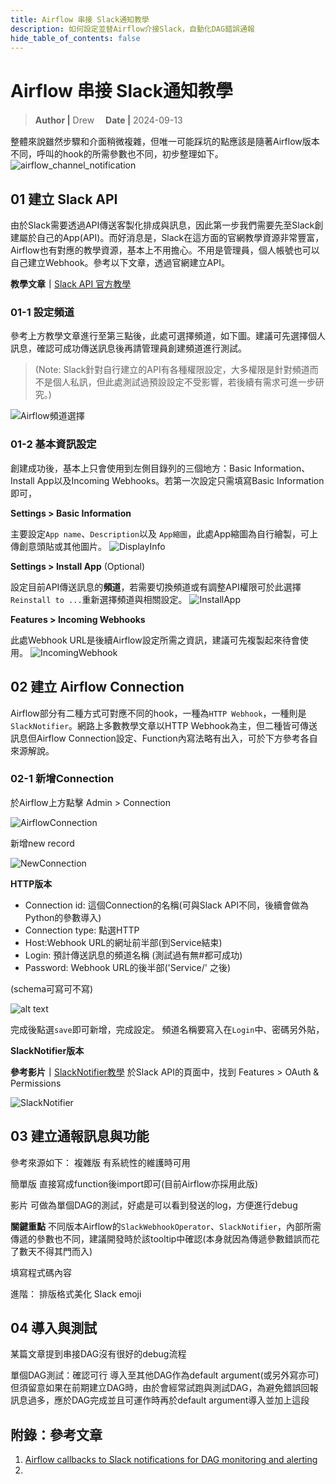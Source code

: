 ```yaml
---
title: Airflow 串接 Slack通知教學
description: 如何設定並替Airflow介接Slack，自動化DAG錯誤通報
hide_table_of_contents: false
---
```


# Airflow 串接 Slack通知教學
> **Author |** Drew　
> **Date |** 2024-09-13

整體來說雖然步驟和介面稍微複雜，但唯一可能踩坑的點應該是隨著Airflow版本不同，呼叫的hook的所需參數也不同，初步整理如下。
![airflow_channel_notification](image.png)

## 01 建立 Slack API
由於Slack需要透過API傳送客製化排成與訊息，因此第一步我們需要先至Slack創建屬於自己的App(API)。而好消息是，Slack在這方面的官網教學資源非常豐富，Airflow也有對應的教學資源，基本上不用擔心。不用是管理員，個人帳號也可以自己建立Webhook。參考以下文章，透過官網建立API。

**教學文章｜**[Slack API 官方教學](https://api.slack.com/messaging/webhooks)

### 01-1 設定頻道
參考上方教學文章進行至第三點後，此處可選擇頻道，如下圖。建議可先選擇個人訊息，確認可成功傳送訊息後再請管理員創建頻道進行測試。

> (Note: Slack針對自行建立的API有各種權限設定，大多權限是針對頻道而不是個人私訊，但此處測試過預設設定不受影響，若後續有需求可進一步研究。)

![Airflow頻道選擇](image-1.png)

### 01-2 基本資訊設定
創建成功後，基本上只會使用到左側目錄列的三個地方：Basic Information、Install App以及Incoming Webhooks。若第一次設定只需填寫Basic Information即可，

**Settings > Basic Information**

主要設定`App name`、`Description`以及 `App縮圖`，此處App縮圖為自行繪製，可上傳創意頭貼或其他圖片。
![DisplayInfo](image-2.png)

**Settings > Install App** (Optional)

設定目前API傳送訊息的**頻道**，若需要切換頻道或有調整API權限可於此選擇 `Reinstall to ...`重新選擇頻道與相關設定。
![InstallApp](image-3.png)


**Features > Incoming Webhooks**

此處Webhook URL是後續Airflow設定所需之資訊，建議可先複製起來待會使用。
![IncomingWebhook](image-4.png)

## 02 建立 Airflow Connection
Airflow部分有二種方式可對應不同的hook，一種為`HTTP Webhook`，一種則是`SlackNotifier`。網路上多數教學文章以HTTP Webhook為主，但二種皆可傳送訊息但Airflow Connection設定、Function內寫法略有出入，可於下方參考各自來源解說。

### 02-1 新增Connection
於Airflow上方點擊 Admin > Connection

![AirflowConnection](image-5.png)

新增new record

![NewConnection](image-6.png)


**HTTP版本**

- Connection id: 這個Connection的名稱(可與Slack API不同，後續會做為Python的參數導入)
- Connection type: 點選HTTP
- Host:Webhook URL的網址前半部(到Service結束)
- Login: 預計傳送訊息的頻道名稱 (測試過有無#都可成功)
- Password: Webhook URL的後半部('Service/' 之後)

(schema可寫可不寫)

![alt text](image-7.png)

完成後點選`save`即可新增，完成設定。
頻道名稱要寫入在`Login`中、密碼另外貼，

**SlackNotifier版本**

**參考影片｜**[SlackNotifier教學](https://www.youtube.com/watch?v=4yQJWnhKEa4)
於Slack API的頁面中，找到 Features > OAuth & Permissions

![SlackNotifier](image-8.png)

## 03 建立通報訊息與功能
參考來源如下：
複雜版
有系統性的維護時可用

簡單版
直接寫成function後import即可(目前Airflow亦採用此版)

影片
可做為單個DAG的測試，好處是可以看到發送的log，方便進行debug

**關鍵重點**
不同版本Airflow的`SlackWebhookOperator`、`SlackNotifier`，內部所需傳遞的參數也不同，建議開發時於該tooltip中確認(本身就因為傳遞參數錯誤而花了數天不得其門而入)

填寫程式碼內容

進階：
排版格式美化
Slack emoji

## 04 導入與測試

某篇文章提到串接DAG沒有很好的debug流程

單個DAG測試：確認可行
導入至其他DAG作為default argument(或另外寫亦可)
但須留意如果在前期建立DAG時，由於會經常試跑與測試DAG，為避免錯誤回報訊息過多，應於DAG完成並且可運作時再於default argument導入並加上這段

## 附錄：參考文章

1. [Airflow callbacks to Slack notifications for DAG monitoring and alerting](https://alirezasadeghi1.medium.com/airflow-callbacks-to-slack-notifications-for-dag-monitoring-and-alerting-9694e76d805f)
2. 